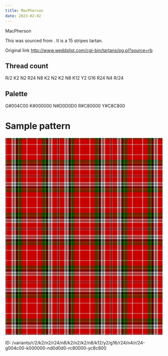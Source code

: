 ```yaml
---
title: MacPherson
date: 2023-02-02
---
```

MacPherson

This was sourced from <no value>.  It is a 15 stripes tartan.

Original link http://www.weddslist.com/cgi-bin/tartans/pg.pl?source=rb

## Thread count
R/2 K2 N2 R24 N8 K2 N2 K2 N8 K12 Y2 G16 R24 N4 R/24

## Palette
G#004C00 K#000000 N#D0D0D0 R#C80000 Y#C8C800

# Sample pattern

![Tartan detail](tartan.png "R/2 K2 N2 R24 N8 K2 N2 K2 N8 K12 Y2 G16 R24 N4 R/24 tartan")

ID: /variants/r/2/k2/n2/r24/n8/k2/n2/k2/n8/k12/y2/g16/r24/n4/r/24-g004c00-k000000-nd0d0d0-rc80000-yc8c800